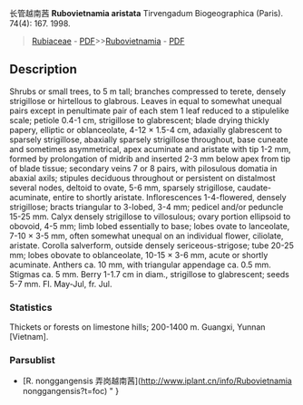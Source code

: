 长管越南茜 **Rubovietnamia aristata** Tirvengadum Biogeographica (Paris). 74(4): 167. 1998.

> [Rubiaceae](http://www.iplant.cn/info/Rubiaceae?t=foc) - [PDF](http://www.iplant.cn/foc/pdf/Rubiaceae.pdf)>>[Rubovietnamia](http://www.iplant.cn/info/Rubovietnamia?t=foc) - [PDF](http://www.iplant.cn/foc/pdf/Rubovietnamia.pdf)

## Description

Shrubs or small trees, to 5 m tall; branches compressed to terete, densely strigillose or hirtellous to glabrous. Leaves in equal to somewhat unequal pairs except in penultimate pair of each stem 1 leaf reduced to a stipulelike scale; petiole 0.4-1 cm, strigillose to glabrescent; blade drying thickly papery, elliptic or oblanceolate, 4-12 × 1.5-4 cm, adaxially glabrescent to sparsely strigillose, abaxially sparsely strigillose throughout, base cuneate and sometimes asymmetrical, apex acuminate and aristate with tip 1-2 mm, formed by prolongation of midrib and inserted 2-3 mm below apex from tip of blade tissue; secondary veins 7 or 8 pairs, with pilosulous domatia in abaxial axils; stipules deciduous throughout or persistent on distalmost several nodes, deltoid to ovate, 5-6 mm, sparsely strigillose, caudate-acuminate, entire to shortly aristate. Inflorescences 1-4-flowered, densely strigillose; bracts triangular to 3-lobed, 3-4 mm; pedicel and/or peduncle 15-25 mm. Calyx densely strigillose to villosulous; ovary portion ellipsoid to obovoid, 4-5 mm; limb lobed essentially to base; lobes ovate to lanceolate, 7-10 × 3-5 mm, often somewhat unequal on an individual flower, ciliolate, aristate. Corolla salverform, outside densely sericeous-strigose; tube 20-25 mm; lobes obovate to oblanceolate, 10-15 × 3-6 mm, acute or shortly acuminate. Anthers ca. 10 mm, with triangular appendage ca. 0.5 mm. Stigmas ca. 5 mm. Berry 1-1.7 cm in diam., strigillose to glabrescent; seeds 5-7 mm. Fl. May-Jul, fr. Jul.

### Statistics
Thickets or forests on limestone hills; 200-1400 m. Guangxi, Yunnan [Vietnam].



### Parsublist

* [R.  nonggangensis  弄岗越南茜](http://www.iplant.cn/info/Rubovietnamia nonggangensis?t=foc)
"
}